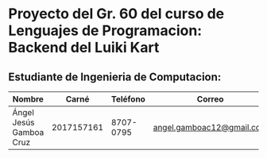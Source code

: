 # Proyecto del Gr. 60 del curso de Lenguajes de Programacion: Backend del Luiki Kart

## Estudiante de Ingenieria de Computacion:

| Nombre                          | Carné     | Teléfono  | Correo                               |
| ------------------------------- | ---------- | --------- | ------------------------------------ |
| Ángel Jesús Gamboa Cruz         | 2017157161 | 8707-0795 | angel.gamboac12@gmail.com            |
